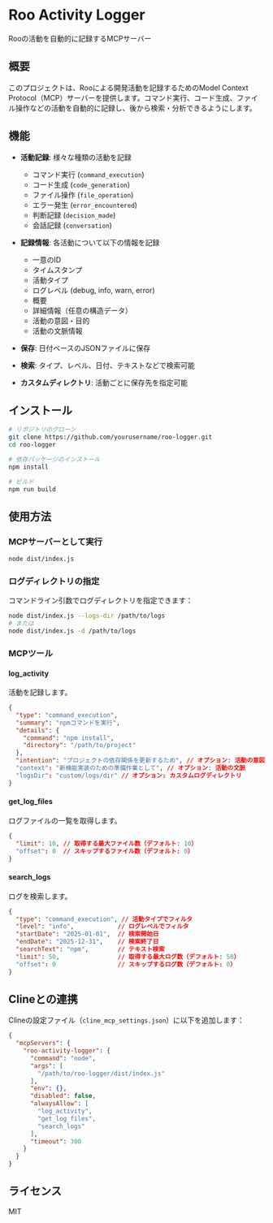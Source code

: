 # Roo Activity Logger

Rooの活動を自動的に記録するMCPサーバー

## 概要

このプロジェクトは、Rooによる開発活動を記録するためのModel Context Protocol（MCP）サーバーを提供します。コマンド実行、コード生成、ファイル操作などの活動を自動的に記録し、後から検索・分析できるようにします。

## 機能

- **活動記録**: 様々な種類の活動を記録
  - コマンド実行 (`command_execution`)
  - コード生成 (`code_generation`)
  - ファイル操作 (`file_operation`)
  - エラー発生 (`error_encountered`)
  - 判断記録 (`decision_made`)
  - 会話記録 (`conversation`)

- **記録情報**: 各活動について以下の情報を記録
  - 一意のID
  - タイムスタンプ
  - 活動タイプ
  - ログレベル (debug, info, warn, error)
  - 概要
  - 詳細情報（任意の構造データ）
  - 活動の意図・目的
  - 活動の文脈情報

- **保存**: 日付ベースのJSONファイルに保存

- **検索**: タイプ、レベル、日付、テキストなどで検索可能

- **カスタムディレクトリ**: 活動ごとに保存先を指定可能

## インストール

```bash
# リポジトリのクローン
git clone https://github.com/yourusername/roo-logger.git
cd roo-logger

# 依存パッケージのインストール
npm install

# ビルド
npm run build
```

## 使用方法

### MCPサーバーとして実行

```bash
node dist/index.js
```

### ログディレクトリの指定

コマンドライン引数でログディレクトリを指定できます：

```bash
node dist/index.js --logs-dir /path/to/logs
# または
node dist/index.js -d /path/to/logs
```

### MCPツール

#### log_activity

活動を記録します。

```json
{
  "type": "command_execution",
  "summary": "npmコマンドを実行",
  "details": {
    "command": "npm install",
    "directory": "/path/to/project"
  },
  "intention": "プロジェクトの依存関係を更新するため", // オプション: 活動の意図・目的
  "context": "新機能実装のための準備作業として", // オプション: 活動の文脈
  "logsDir": "custom/logs/dir" // オプション: カスタムログディレクトリ
}
```

#### get_log_files

ログファイルの一覧を取得します。

```json
{
  "limit": 10, // 取得する最大ファイル数（デフォルト: 10）
  "offset": 0  // スキップするファイル数（デフォルト: 0）
}
```

#### search_logs

ログを検索します。

```json
{
  "type": "command_execution", // 活動タイプでフィルタ
  "level": "info",            // ログレベルでフィルタ
  "startDate": "2025-01-01",  // 検索開始日
  "endDate": "2025-12-31",    // 検索終了日
  "searchText": "npm",        // テキスト検索
  "limit": 50,                // 取得する最大ログ数（デフォルト: 50）
  "offset": 0                 // スキップするログ数（デフォルト: 0）
}
```

## Clineとの連携

Clineの設定ファイル（`cline_mcp_settings.json`）に以下を追加します：

```json
{
  "mcpServers": {
    "roo-activity-logger": {
      "command": "node",
      "args": [
        "/path/to/roo-logger/dist/index.js"
      ],
      "env": {},
      "disabled": false,
      "alwaysAllow": [
        "log_activity",
        "get_log_files",
        "search_logs"
      ],
      "timeout": 300
    }
  }
}
```

## ライセンス

MIT